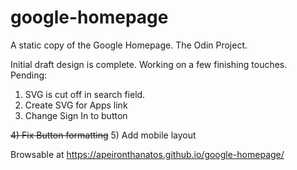 # google-homepage
A static copy of the Google Homepage. The Odin Project. 

Initial draft design is complete. Working on a few finishing touches. 
Pending:
  1) SVG is cut off in search field.
  2) Create SVG for Apps link
  3) Change Sign In to button
  
  ~~4) Fix Button formatting~~
  5) Add mobile layout

Browsable at https://apeironthanatos.github.io/google-homepage/
